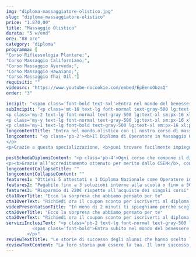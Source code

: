 ```yaml
---
img: "diploma-massaggiatore-olistico.jpg"
slug: "diploma-massaggiatore-olistico"
price: "1.870,00"
title: "Massaggio Olistico"
durata: "5 w/end"
ore: "88 ore"
category: "diploma"
programma: [
"Corso Riflessologia Plantare;",
"Corso Massaggio Californiano;",
"Corso Massaggio Ayurveda;",
"Corso Massaggio Hawaiano;",
"Corso Massaggio Thai Oil."]
requisiti: ""
videosrc: "https://www.youtube-nocookie.com/embed/EpEenoObzsQ"
order: "3"

incipit: "<span class='font-bold text-3xl'>Entra nel mondo del benessere con il nostro Diploma di Massaggio Olistico</span>"
subIncipit: "<p class='mt-16 text-lg font-normal text-gray-500 lg:text-xl sm:px-16 xl:px-48 text-center'><span class='font-bold'>Cinque corsi ideati e studiati per te che hai la passione per il mondo olistico e il massaggio.</span></p>
<p class='my-2 text-lg font-normal text-gray-500 lg:text-xl sm:px-16 xl:px-48 text-center'>Cinque corsi che ti daranno tutta la formazione e le competenze di cui hai bisogno.</p>
<p class='my-y text-lg font-normal text-gray-500 lg:text-xl sm:px-16 xl:px-48 text-center pt-8'>Cosa aspetti?</p>
<p class='my-1 text-lg font-bold text-gray-500 lg:text-xl sm:px-16 xl:px-48 text-center pb-4'>Scopri subito cos’è incluso nella nostra offerta formativa.</p>"
longcontentTitle: "Entra nel mondo olistico con il nostro corso di massaggio"            
longcontent: "<p class='pb-2'><b>Il Diploma di Operatore in Massaggio Olistico è il percorso di studi ideale per chi desidera specializzarsi in queste tecniche</b> distensive <b>che riescono a mettere in relazione mente e corpo</b>.
</p> 
<p>Grazie a questa specializzazione, <b>puoi trovare facilmente impiego presso Spa, Centri Benessere e Centri Estetici</b> oppure avere tutta la formazione per poter esercitare questa tecnica come libero professionista.</p>"

postSchedaDiplomiContent: "<p class='pb-4'>Ogni corso che compone il diploma olistico, acquisita la parte teorica, verterà principalmente sulla parte di pratica concentrandosi all'apprendimento delle tecniche del massaggio e degli schemi di lavoro in modo tale da metterti in condizione, una volta terminato il percorso, di praticare in totale autonomia.</p>
<p><b>Grazie all’accreditamento ottenuto per merito dallo CSEN</b>, conseguendo il Diploma Nazionale di Specializzazione di Operatore in Massaggio Olistico, <b>è possibile ottenere</b>, per i soci tesserati Csen, <b>anche il Diploma Nazionale di Operatore in Massaggio Olistico CSEN, l'Ente di promozione sportiva riconosciuto dal CONI</b>.</p>"
longcontentCollapseTitle: ""
longcontentCollapseContent: ""
features1: "Ottieni 5 attestati e 1 Diploma Nazionale come Operatore in massaggio olistico"
features2: "Pagabile fino a 3 soluzioni interne alla scuola o fino a 36 rate con finanziaria convenzionata"
features3: "Risparmio di 220€ rispetto all’acquisto dei singoli corsi"  
cta1OverTitle: "Ecco la sorpresa che abbiamo pensato per te"
cta1OverText: "Richiedi ora il coupon sconto per iscriverti al diploma nazionale di operatore in massaggio olistico"
videoPresentationTitle: "In meno di 2 minuti ti spieghiamo perché scegliere il Diploma di Massaggio Olistico"
cta2OverTitle: "Ecco la sorpresa che abbiamo pensato per te"
cta2OverText: "Richiedi ora il coupon sconto per iscriverti al diploma nazionale di operatore in massaggio olistico"
serviziInclusiText: "<p class='pb-2 text-lg font-normal text-gray-500 lg:text-xl sm:px-16 lg:px-48 text-justify'>
          <span class='font-bold'>Entra subito nel mondo del benessere con il Diploma di Operatore in Massaggio Olistico. Cinque corsi di formazione</span> che ti daranno tutte le tecniche e competenze <span class='font-bold'>per poter eseguire i massaggi e i trattamenti più richiesti nei centri benessere, nei centri estetici e nelle Spa</span>. Cosa aspetti? <span class='font-bold'>Contattaci subito per iscriverti al nostro percorso formativo</span>.
        </p>"
reviewTextTitle: "Le storie di successo degli alunni che hanno scelto la nostra scuola di massaggio"        
reviewTextContent: "La loro storia può essere la tua. Il loro successo puoi ottenerlo anche tu.<span class='block py-2'>Cosa aspetti? Scegli anche tu di essere finalmente felice del lavoro che scegli.</span>" 
---
```

